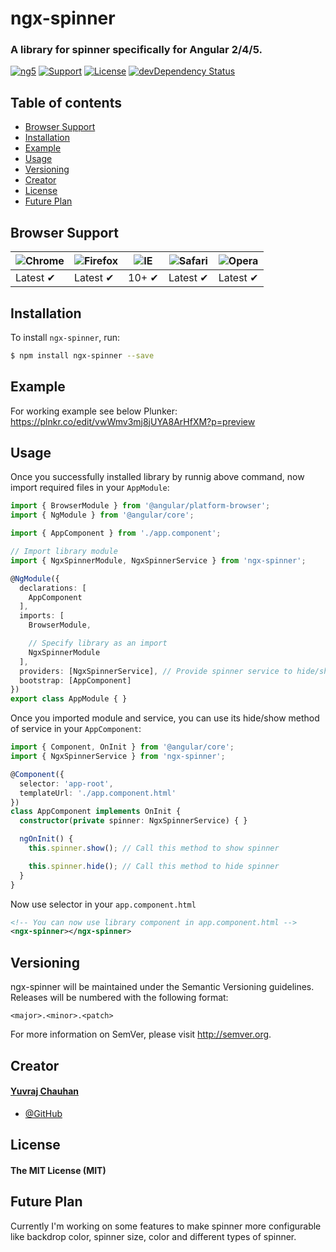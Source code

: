 # ngx-spinner
### A library for spinner specifically for Angular 2/4/5.
[![ng5](https://img.shields.io/travis/rust-lang/rust.svg?style=flat-square)]()
[![Support](https://img.shields.io/badge/Support-Angular%202%2B-brightgreen.svg?style=flat-square)]()
[![License](https://img.shields.io/npm/l/express.svg?style=flat-square)]()
[![devDependency Status](https://img.shields.io/david/expressjs/express.svg?style=flat-square)]()

## Table of contents
- [Browser Support](#browser-support)
- [Installation](#installation)
- [Example](#example)
- [Usage](#usage)
- [Versioning](#versioning)
- [Creator](#creator)
- [License](#license)
- [Future Plan](#future-plan)

## Browser Support
![Chrome](https://raw.github.com/alrra/browser-logos/master/chrome/chrome_48x48.png) | ![Firefox](https://raw.github.com/alrra/browser-logos/master/firefox/firefox_48x48.png) | ![IE](https://raw.github.com/alrra/browser-logos/master/internet-explorer/internet-explorer_48x48.png) | ![Safari](https://raw.github.com/alrra/browser-logos/master/safari/safari_48x48.png) | ![Opera](https://raw.github.com/alrra/browser-logos/master/opera/opera_48x48.png)
--- | --- | --- | --- | --- |
Latest ✔ | Latest ✔ | 10+ ✔ | Latest ✔ | Latest ✔ |

## Installation

To install `ngx-spinner`, run:

```bash
$ npm install ngx-spinner --save
```

## Example

For working example see below Plunker:
https://plnkr.co/edit/vwWmv3mj8jUYA8ArHfXM?p=preview

## Usage

Once you successfully installed library by runnig above command, now import required files in your `AppModule`:

```typescript
import { BrowserModule } from '@angular/platform-browser';
import { NgModule } from '@angular/core';

import { AppComponent } from './app.component';

// Import library module
import { NgxSpinnerModule, NgxSpinnerService } from 'ngx-spinner';

@NgModule({
  declarations: [
    AppComponent
  ],
  imports: [
    BrowserModule,

    // Specify library as an import
    NgxSpinnerModule
  ],
  providers: [NgxSpinnerService], // Provide spinner service to hide/show spinner
  bootstrap: [AppComponent]
})
export class AppModule { }
```

Once you imported module and service, you can use its hide/show method of service in your `AppComponent`:

```typescript
import { Component, OnInit } from '@angular/core';
import { NgxSpinnerService } from 'ngx-spinner';

@Component({
  selector: 'app-root',
  templateUrl: './app.component.html'
})
class AppComponent implements OnInit {
  constructor(private spinner: NgxSpinnerService) { }

  ngOnInit() {
    this.spinner.show(); // Call this method to show spinner

    this.spinner.hide(); // Call this method to hide spinner
  }
}
```

Now use selector in your `app.component.html`

```xml
<!-- You can now use library component in app.component.html -->
<ngx-spinner></ngx-spinner>
```

## Versioning
ngx-spinner will be maintained under the Semantic Versioning guidelines.
Releases will be numbered with the following format:

`<major>.<minor>.<patch>`

For more information on SemVer, please visit http://semver.org.

## Creator
#### [Yuvraj Chauhan](mailto:yuvrajchauhan3113@gmail.com)
- [@GitHub](https://github.com/Napster2210)

## License
#### The MIT License (MIT)

## Future Plan
Currently I'm working on some features to make spinner more configurable like backdrop color, spinner size, color and different types of spinner.
